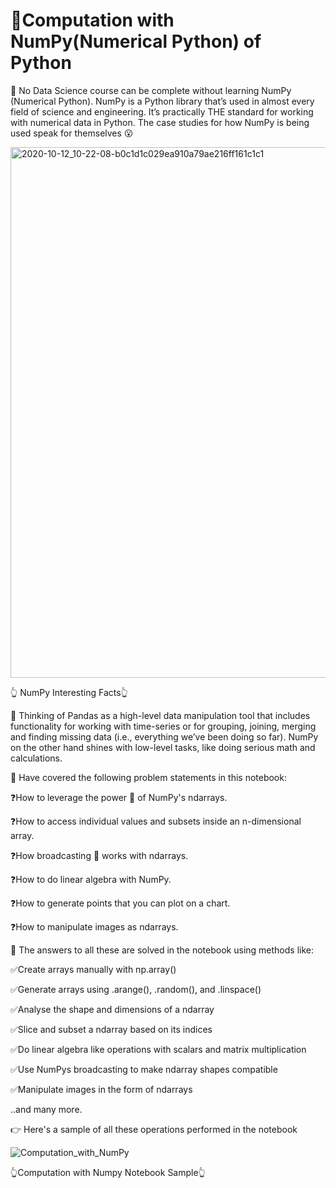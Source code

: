 # 🔢Computation with NumPy(Numerical Python) of Python

🌟 No Data Science course can be complete without learning NumPy (Numerical Python). NumPy is a Python library that’s used in almost every field of science and engineering. It’s practically THE standard for working with numerical data in Python. The case studies for how NumPy is being used speak for themselves 😮 

<img width="849" alt="2020-10-12_10-22-08-b0c1d1c029ea910a79ae216ff161c1c1" src="https://user-images.githubusercontent.com/88725274/193322731-ea2a0d2f-b79d-4342-9f12-2f5579e5ba41.png">

👆 NumPy Interesting Facts👆

🌟 Thinking of Pandas as a high-level data manipulation tool that includes functionality for working with time-series or for grouping, joining, merging and finding missing data (i.e., everything we’ve been doing so far). NumPy on the other hand shines with low-level tasks, like doing serious math and calculations.

🌟 Have covered the following problem statements in this notebook:

❓How to leverage the power 💪 of NumPy's ndarrays.

❓How to access individual values and subsets inside an n-dimensional array.

❓How broadcasting 📣 works with ndarrays.

❓How to do linear algebra with NumPy.

❓How to generate points that you can plot on a chart.

❓How to manipulate images as ndarrays.

🌟 The answers to all these are solved in the notebook using methods like:

✅Create arrays manually with np.array()

✅Generate arrays using  .arange(), .random(), and .linspace()

✅Analyse the shape and dimensions of a ndarray

✅Slice and subset a ndarray based on its indices

✅Do linear algebra like operations with scalars and matrix multiplication

✅Use NumPys broadcasting to make ndarray shapes compatible

✅Manipulate images in the form of ndarrays

..and many more.

👉 Here's a sample of all these operations performed in the notebook

![Computation_with_NumPy](https://user-images.githubusercontent.com/88725274/193324427-e3457a0e-c744-4486-9d1c-1d2b6b4e5ff3.jpg)

👆Computation with Numpy Notebook Sample👆
